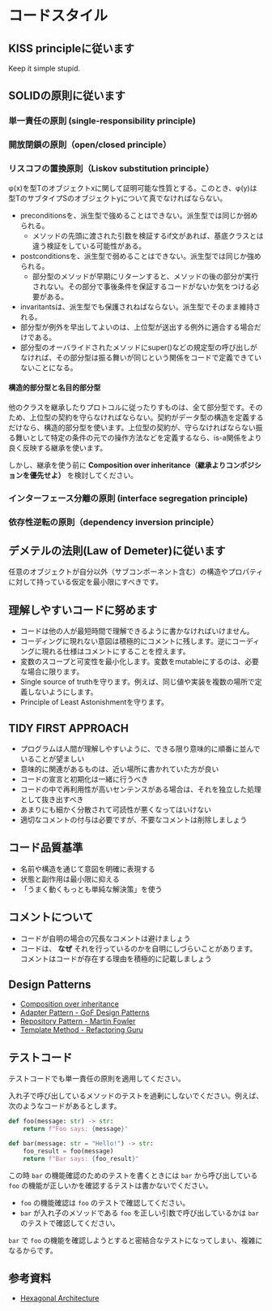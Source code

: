 # コードスタイル

## KISS principleに従います

Keep it simple stupid.

## SOLIDの原則に従います

### 単一責任の原則 (single-responsibility principle)

### 開放閉鎖の原則（open/closed principle）

### リスコフの置換原則（Liskov substitution principle）

φ(x)を型Tのオブジェクトxに関して証明可能な性質とする。このとき、φ(y)は型TのサブタイプSのオブジェクトyについて真でなければならない。

- preconditionsを、派生型で強めることはできない。派生型では同じか弱められる。
  - メソッドの先頭に渡された引数を検証するif文があれば、基底クラスとは違う検証をしている可能性がある。
- postconditionsを、派生型で弱めることはできない。派生型では同じか強められる。
  - 部分型のメソッドが早期にリターンすると、メソッドの後の部分が実行されない。その部分で事後条件を保証するコードがないか気をつける必要がある。
- invaritantsは、派生型でも保護されねばならない。派生型でそのまま維持される。
- 部分型が例外を早出してよいのは、上位型が送出する例外に適合する場合だけである。
- 部分型のオーバライドされたメソッドにsuper()などの規定型の呼び出しがなければ、その部分型は振る舞いが同じという関係をコードで定義できていないことになる。

#### 構造的部分型と名目的部分型

他のクラスを継承したりプロトコルに従ったりすものは、全て部分型です。そのため、上位型の契約を守らなければならない。契約がデータ型の構造を定義するだけなら、構造的部分型を使います。上位型の契約が、守らなければならない振る舞いとして特定の条件の元での操作方法などを定義するなら、is-a関係をより良く反映する継承を使います。

しかし、継承を使う前に **Composition over inheritance（継承よりコンポジションを優先せよ）** を検討してください。

### インターフェース分離の原則 (interface segregation principle)

### 依存性逆転の原則（dependency inversion principle）

## デメテルの法則(Law of Demeter)に従います

任意のオブジェクトが自分以外（サブコンポーネント含む）の構造やプロパティに対して持っている仮定を最小限にすべきです。

## 理解しやすいコードに努めます

- コードは他の人が最短時間で理解できるように書かなければいけません。
- コーディングに現れない意図は積極的にコメントに残します。逆にコーディングに現れる仕様はコメントにすることを控えます。
- 変数のスコープと可変性を最小化します。変数をmutableにするのは、必要な場合に限ります。
- Single source of truthを守ります。例えば、同じ値や実装を複数の場所で定義しないようにします。
- Principle of Least Astonishmentを守ります。

## TIDY FIRST APPROACH

- プログラムは人間が理解しやすいように、できる限り意味的に順番に並んでいることが望ましい
- 意味的に関連があるものは、近い場所に書かれていた方が良い
- コードの宣言と初期化は一緒に行うべき
- コードの中で再利用性が高いセンテンスがある場合は、それを独立した処理として抜き出すべき
- あまりにも細かく分散されて可読性が悪くなってはいけない
- 適切なコメントの付与は必要ですが、不要なコメントは削除しましょう

## コード品質基準

- 名前や構造を通じて意図を明確に表現する
- 状態と副作用は最小限に抑える
- 「うまく動くもっとも単純な解決策」を使う

## コメントについて

- コードが自明の場合の冗長なコメントは避けましょう
- コードは、 **なぜ** それを行っているのかを自明にしづらいことがあります。コメントはコードが存在する理由を積極的に記載しましょう

## Design Patterns

- [Composition over inheritance](https://en.wikipedia.org/wiki/Composition_over_inheritance)
- [Adapter Pattern - GoF Design Patterns](https://en.wikipedia.org/wiki/Adapter_pattern)
- [Repository Pattern - Martin Fowler](https://martinfowler.com/eaaCatalog/repository.html)
- [Template Method - Refactoring Guru](https://refactoring.guru/design-patterns/template-method)

## テストコード

テストコードでも単一責任の原則を適用してください。

入れ子で呼び出しているメソッドのテストを過剰にしないでください。例えば、次のようなコードがあるとします。

```python
def foo(message: str) -> str:
    return f"Foo says: {message}"

def bar(message: str = "Hello!") -> str:
    foo_result = foo(message)
    return f"Bar says: {foo_result}"
```

この時 `bar` の機能確認のためのテストを書くときには `bar` から呼び出している `foo` の機能が正しいかを確認するテストは書かないでください。

- `foo` の機能確認は `foo` のテストで確認してください。
- `bar` が入れ子のメソッドである `foo` を正しい引数で呼び出しているかは `bar` のテストで確認してください。

`bar` で `foo` の機能を確認しようとすると密結合なテストになってしまい、複雑になるからです。

## 参考資料

- [Hexagonal Architecture](https://alistair.cockburn.us/hexagonal-architecture/)
